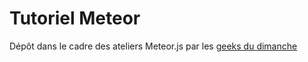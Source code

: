 # Tutoriel Meteor
Dépôt dans le cadre des ateliers Meteor.js par les [geeks du dimanche](https://www.facebook.com/pages/Les-Bricodeurs/130913190581576)